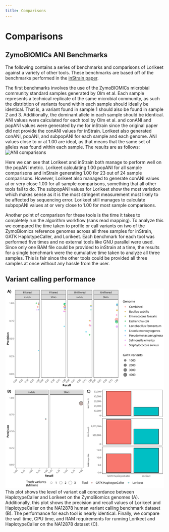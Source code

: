 ```yaml
---
title: Comparisons
---
```


Comparisons
========

## ZymoBIOMICs ANI Benchmarks

The following contains a series of benchmarks and comparisons of Lorikeet against a variety of other tools. These benchmarks
are based off of the benchmarks performed in the [inStrain paper](https://www.nature.com/articles/s41587-020-00797-0?proof=t%3B).

The first benchmarks involves the use of the ZymoBIOMICs microbial community standard samples generated by Olm et al. Each sample
represents a technical replicate of the same microbial community, as such the distribtion of variants found within each sample
should ideally be identical. That is, a variant found in sample 1 should also be found in sample 2 and 3. Additionally, the dominant allele 
in each sample should be identical. ANI values were calculated for each tool by Olm et al. and conANI and popANI values were 
generated by me for inStrain since the original paper did not provide the conANI values for inStrain. Lorikeet also generated
conANI, popANI, and subpopANI for each sample and each genome. ANI values close to or at 1.00 are ideal, as that means that the
same set of alleles was found within each sample. The results are as follows:
![ANI comparisons](/figures/zymo_ani_comparisons_and_performance.png)

Here we can see that Lorikeet and inStrain both manage to perform well on the popANI metric. Lorikeet calculating 1.00 popANI for
all sample comparisons and inStrain generating 1.00 for 23 out of 24 sample comparisons. However, Lorikeet also managed to generate
conANI values at or very close 1.00 for all sample comparisons, something that all other tools fail to do. The subpopANI values 
for Lorikeet show the most variation which makes sense as it is the most stringent measurement most likely to be affected
by sequencing error. Lorikeet still manages to calculate subpopANI values at or very close to 1.00 for most sample comparisons.

Another point of comparison for these tools is the time it takes to completely run the algorithm workflow (sans read mapping).
To analyze this we compared the time taken to profile or call variants on two of the ZymoBiomics reference genomes across all three
samples for inStrain, GATK HaplotypeCaller, and Lorikeet. Each benchmark for each tool was performed five times and no 
external tools like GNU parallel were used. Since only one BAM file could be provided to inStrain at a time, the results for
a single benchmark were the cumulative time taken to analyze all three samples. This is fair since the other tools could
be provided all three samples at once without any hassle from the user.

## Variant calling performance

![PRC plots](/figures/lorikeet_prc_plots.png)
This plot shows the level of variant call concordance between HaplotypeCaller and Lorikeet on the ZymoBiomics genomes (A).
Additionally, this plot shows the precision and recall values of Lorikeet and HaplotypeCaller on the NA12878 human variant calling
benchmark dataset (B). The performance for each tool is nearly identical. Finally, we compare the wall time, CPU time, and RAM
requirements for running Lorikeet and HaplotypeCaller on the NA12878 dataset (C).